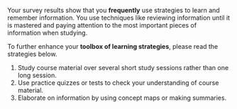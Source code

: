 Your survey results show that you **frequently** use strategies to learn and remember information. You use techniques like reviewing information until it is mastered and paying attention to the most important pieces of information when studying.  

To further enhance your **toolbox of learning strategies**, please read the strategies below.

1.	Study course material over several short study sessions rather than one long session.
2.	Use practice quizzes or tests to check your understanding of course material. 
3.	Elaborate on information by using concept maps or making summaries.

